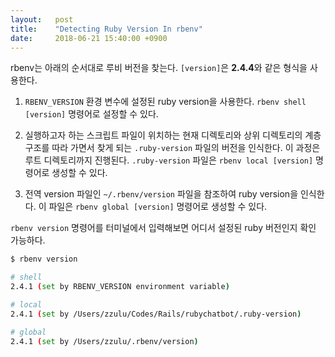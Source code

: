 ```yaml
---
layout:   post
title:    "Detecting Ruby Version In rbenv"
date:     2018-06-21 15:40:00 +0900
---
```


rbenv는 아래의 순서대로 루비 버전을 찾는다. `[version]`은 **2.4.4**와 같은 형식을 사용한다.

1. `RBENV_VERSION` 환경 변수에 설정된 ruby version을 사용한다. `rbenv shell [version]` 명령어로 설정할 수 있다.

2. 실행하고자 하는 스크립트 파일이 위치하는 현재 디렉토리와 상위 디렉토리의 계층 구조를 따라 가면서 찾게 되는 `.ruby-version` 파일의 버전을 인식한다. 이 과정은 루트 디렉토리까지 진행된다. `.ruby-version` 파일은 `rbenv local [version]` 명령어로 생성할 수 있다.

3. 전역 version 파일인 `~/.rbenv/version` 파일을 참조하여 ruby version을 인식한다. 이 파일은 `rbenv global [version]` 명령어로 생성할 수 있다.

`rbenv version` 명령어를 터미널에서 입력해보면 어디서 설정된 ruby 버전인지 확인 가능하다.

```sh
$ rbenv version

# shell
2.4.1 (set by RBENV_VERSION environment variable)

# local
2.4.1 (set by /Users/zzulu/Codes/Rails/rubychatbot/.ruby-version)

# global
2.4.1 (set by /Users/zzulu/.rbenv/version)
```
